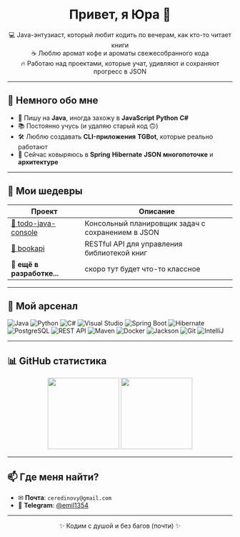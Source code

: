 <!-- Привет! Это профиль EmilDias123 -->
<h1 align="center">Привет, я Юра 👋</h1>

<p align="center">
  💻 Java-энтузиаст, который любит кодить по вечерам, как кто-то читает книги <br>
  ☕ Люблю аромат кофе и ароматы свежесобранного кода <br>
  🔥 Работаю над проектами, которые учат, удивляют и сохраняют прогресс в JSON
</p>

---

## 🤖 Немного обо мне

- 🧠 Пишу на **Java**, иногда захожу в **JavaScript** **Python** **C#**
- 📚 Постоянно учусь (и удаляю старый код 🙃)
- 🛠 Люблю создавать **CLI-приложения** **TGBot**, которые реально работают
- 🌱 Сейчас ковыряюсь в **Spring** **Hibernate** **JSON** **многопоточке** и **архитектуре**

---

## 🚀 Мои шедевры

| Проект | Описание |
|--------|----------|
| [📝 todo-java-console](https://github.com/EmilDias123/todo-java-console) | Консольный планировщик задач с сохранением в JSON |
[📝 bookapi](https://github.com/EmilDias123/bookapi) |  RESTful API для управления библиотекой книг |
| 🔧 **ещё в разработке...** | скоро тут будет что-то классное |

---

## 🧰 Мой арсенал

![Java](https://img.shields.io/badge/Java-ED8B00?style=for-the-badge&logo=java&logoColor=white)
![Python](https://img.shields.io/badge/Python-3776AB?style=for-the-badge&logo=python&logoColor=white)
![C#](https://img.shields.io/badge/C%23-239120?style=for-the-badge&logo=c-sharp&logoColor=white)
![Visual Studio](https://img.shields.io/badge/Visual_Studio-5C2D91?style=for-the-badge&logo=visual-studio&logoColor=white)
![Spring Boot](https://img.shields.io/badge/Spring_Boot-6DB33F?style=for-the-badge&logo=spring-boot&logoColor=white)
![Hibernate](https://img.shields.io/badge/Hibernate-59666C?style=for-the-badge&logo=hibernate&logoColor=white)
![PostgreSQL](https://img.shields.io/badge/PostgreSQL-316192?style=for-the-badge&logo=postgresql&logoColor=white)
![REST API](https://img.shields.io/badge/REST-API-FF6B6B?style=for-the-badge)
![Maven](https://img.shields.io/badge/Maven-C71A36?style=for-the-badge&logo=apachemaven&logoColor=white)
![Docker](https://img.shields.io/badge/Docker-2496ED?style=for-the-badge&logo=docker&logoColor=white)
![Jackson](https://img.shields.io/badge/Jackson-6A6A6A?style=for-the-badge)
![Git](https://img.shields.io/badge/Git-F05032?style=for-the-badge&logo=git&logoColor=white)
![IntelliJ](https://img.shields.io/badge/IDE-IntelliJ%20IDEA-purple?style=for-the-badge&logo=intellij-idea&logoColor=white)

---

## 📊 GitHub статистика

<div align="center">
  <img height="160em" src="https://github-readme-stats.vercel.app/api?username=EmilDias123&show_icons=true&theme=tokyonight" />
  <img height="160em" src="https://github-readme-stats.vercel.app/api/top-langs/?username=EmilDias123&layout=compact&theme=tokyonight" />
</div>

---

## 📫 Где меня найти?

- ✉ **Почта**: `ceredinovy@gmail.com`
- 💬 **Telegram**: [@emil1354](https://t.me/emil1354)

---

<p align="center">✨ Кодим с душой и без багов (почти) ✨</p>
